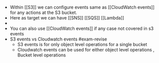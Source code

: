- Within [[S3]] we can configure events same as [[CloudWatch events]] for any actions at the S3 bucket.
- Here as target we can have [[SNS]] [[SQS]] [[Lambda]]
-
- You can also use [[CloudWatch events]] if any case not covered in s3 events
- S3 events vs Cloudwatch events #exam-revise
	- S3 events is for only object level operations for a single bucket
	- Cloudwatch events can be used for either object level operations , Bucket level operations